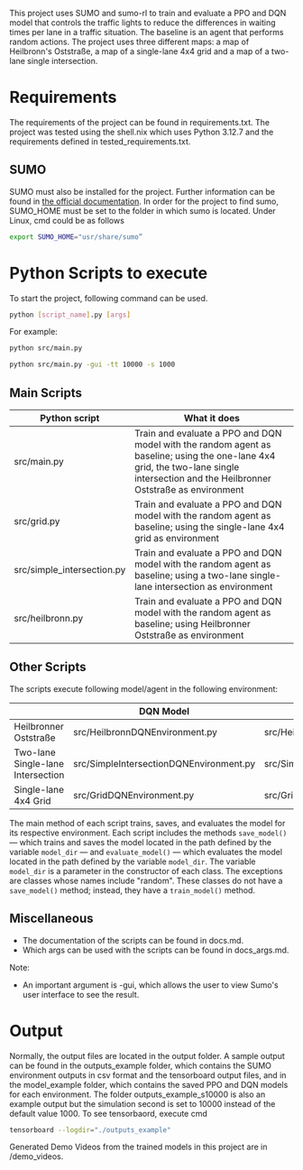 This project uses SUMO and sumo-rl to train and evaluate a PPO and DQN model that controls the traffic lights to reduce the differences in waiting times per lane in a traffic situation. The baseline is an agent that performs random actions. The project uses three different maps: a map of Heilbronn's Oststraße, a map of a single-lane 4x4 grid and a map of a two-lane single intersection.

# Requirements

The requirements of the project can be found in requirements.txt. The project was tested using the shell.nix which uses Python 3.12.7 and the requirements defined in tested_requirements.txt.

## SUMO

SUMO must also be installed for the project. Further information can be found in [the official documentation](https://sumo.dlr.de/docs/Installing/index.html). In order for the project to find sumo, SUMO_HOME must be set to the folder in which sumo is located.
Under Linux, cmd could be as follows 
```bash
export SUMO_HOME="usr/share/sumo”
``` 

# Python Scripts to execute

To start the project, following command can be used.

```bash
python [script_name].py [args]
``` 

For example:
```bash
python src/main.py
``` 
```bash
python src/main.py -gui -tt 10000 -s 1000
``` 

## Main Scripts

| Python script              | What it does                                                                                                                                                                         |
| -------------------------- | ------------------------------------------------------------------------------------------------------------------------------------------------------------------------------------ |
| src/main.py                | Train and evaluate a PPO and DQN model with the random agent as baseline; using the one-lane 4x4 grid, the two-lane single intersection and the Heilbronner Oststraße as environment |
| src/grid.py                | Train and evaluate a PPO and DQN model with the random agent as baseline; using the single-lane 4x4 grid as environment                                                              |
| src/simple_intersection.py | Train and evaluate a PPO and DQN model with the random agent as baseline; using a two-lane single-lane intersection as environment                                                   |
| src/heilbronn.py           | Train and evaluate a PPO and DQN model with the random agent as baseline; using Heilbronner Oststraße as environment                                                                 |

## Other Scripts

The scripts execute following model/agent in the following environment:

|                                   | DQN Model                               | PPO Model                               | Random agent as baseline                   |
| --------------------------------- | --------------------------------------- | --------------------------------------- | ------------------------------------------ |
| Heilbronner Oststraße             | src/HeilbronnDQNEnvironment.py          | src/HeilbronnPPOEnvironment.py          | src/HeilbronnRandomEnvironment.py          |
| Two-lane Single-lane Intersection | src/SimpleIntersectionDQNEnvironment.py | src/SimpleIntersectionPPOEnvironment.py | src/SimpleIntersectionRandomEnvironment.py |
| Single-lane 4x4 Grid              | src/GridDQNEnvironment.py               | src/GridPPOEnvironment.py               | src/GridRandomEnvironment.py               |

The main method of each script trains, saves, and evaluates the model for its respective environment. Each script includes the methods `save_model()` — which trains and saves the model located in the path defined by the variable `model_dir` — and `evaluate_model()` — which evaluates the model located in the path defined by the variable `model_dir`. The variable `model_dir` is a parameter in the constructor of each class. The exceptions are classes whose names include "random". These classes do not have a `save_model()` method; instead, they have a `train_model()` method.

## Miscellaneous

- The documentation of the scripts can be found in docs.md. 
- Which args can be used with the scripts can be found in docs_args.md.

Note: 
- An important argument is -gui, which allows the user to view Sumo's user interface to see the result.

# Output

Normally, the output files are located in the output folder. A sample output can be found in the outputs_example folder, which contains the SUMO environment outputs in csv format and the tensorboard output files, and in the model_example folder, which contains the saved PPO and DQN models for each environment. The folder outputs_example_s10000 is also an example output but the simulation second is set to 10000 instead of the default value 1000.
To see tensorbaord, execute cmd 
```bash
tensorboard --logdir="./outputs_example"
```

Generated Demo Videos from the trained models in this project are in /demo_videos.

